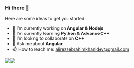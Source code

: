 ### Hi there 👋

Here are some ideas to get you started:

- 🔭 I’m currently working on **Angular & Nodejs**
- 🌱 I’m currently learning **Python & Advance C++**
- 👯 I’m looking to collaborate on **C++**
- 💬 Ask me about **Angular**
- 📫 How to reach me: alirezaebrahimkhanidev@gmail.com

<img align="center" src="https://github-readme-stats.vercel.app/api?username=AlirezaEbrahimkhani&include_all_commits=true&count_private=true&show_icons=true&theme=dark" /><img align="center" src="https://github-readme-stats.vercel.app/api/top-langs/?username=AlirezaEbrahimkhani&layout=compact" />

